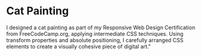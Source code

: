 # Cat Painting

I designed a cat painting as part of my Responsive Web Design Certification from FreeCodeCamp.org, applying intermediate CSS techniques. Using transform properties and absolute positioning, I carefully arranged CSS elements to create a visually cohesive piece of digital art."
